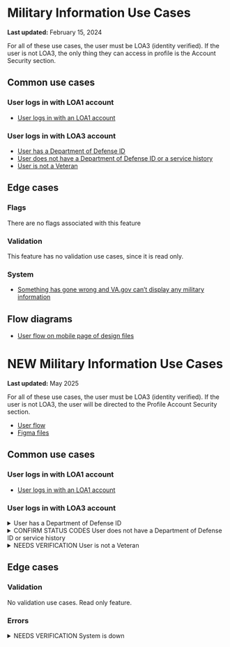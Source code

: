 # Military Information Use Cases
**Last updated:** February 15, 2024

For all of these use cases, the user must be LOA3 (identity verified). If the user is not LOA3, the only thing they can access in profile is the Account Security section.

## Common use cases
### User logs in with LOA1 account
- [User logs in with an LOA1 account](https://github.com/department-of-veterans-affairs/va.gov-team/blob/master/products/identity-personalization/profile/use-cases/loa1-user.md)

### User logs in with LOA3 account
- [User has a Department of Defense ID](https://github.com/department-of-veterans-affairs/va.gov-team/blob/master/products/identity-personalization/profile/military-information/use-cases/read-military-info.md#user-has-dod-id)
- [User does not have a Department of Defense ID or a service history](https://github.com/department-of-veterans-affairs/va.gov-team/blob/master/products/identity-personalization/profile/military-information/use-cases/read-military-info.md#user-does-not-have-dod-id-or-does-not-have-a-service-history)
- [User is not a Veteran](https://github.com/department-of-veterans-affairs/va.gov-team/blob/master/products/identity-personalization/profile/military-information/use-cases/read-military-info.md#user-is-not-a-veteran)

## Edge cases
### Flags 
There are no flags associated with this feature

### Validation
This feature has no validation use cases, since it is read only.

### System
- [Something has gone wrong and VA.gov can’t display any military information](https://github.com/department-of-veterans-affairs/va.gov-team/blob/master/products/identity-personalization/profile/military-information/use-cases/system-cant-display-military-info.md)

## Flow diagrams
- [User flow on mobile page of design files](https://www.figma.com/file/zb5ecY9yMnupiLjaH9UmSc/Profile---Military-Information?type=design&node-id=0%3A1&mode=design&t=ISGgZpVUB35oOzXb-1)


# NEW Military Information Use Cases
**Last updated:** May 2025

For all of these use cases, the user must be LOA3 (identity verified). If the user is not LOA3, the user will be directed to the Profile Account Security section.

- [User flow](https://app.mural.co/t/departmentofveteransaffairs9999/m/departmentofveteransaffairs9999/1743514356361/b9db0c1c545d370a87fa396c6489e10b8cc9c862?wid=0-1743526306164&outline=open)
- [Figma files](https://www.figma.com/design/zb5ecY9yMnupiLjaH9UmSc/Profile---Military-Information?node-id=609-2756&t=iU7vARDUjgIJkIfo-1)

## Common use cases
### User logs in with LOA1 account
- [User logs in with an LOA1 account](https://github.com/department-of-veterans-affairs/va.gov-team/blob/master/products/identity-personalization/profile/use-cases/loa1-user.md)

### User logs in with LOA3 account

<details><summary>User has a Department of Defense ID</summary>

- **Use case:** User can see data points for all periods of service the VA can gather from their military records.
- **Status code:** 200
- **Content:** The page includes the following information:
  - Period of service
    - Branch of service
    - Type of service
    - Start and end dates
    - Additionl info component: What if I don't think my military service information is correct?
  - Link component: Learn how to request your military service records
  - Proof of Veteran status card: [product documentation](https://github.com/department-of-veterans-affairs/va.gov-team/tree/master/products/veteran-status)
- **Format:** See designs
- [Link to designs](https://www.figma.com/design/zb5ecY9yMnupiLjaH9UmSc/Profile---Military-Information?node-id=619-3324&t=iU7vARDUjgIJkIfo-1)

</details>


<details><summary>CONFIRM STATUS CODES User does not have a Department of Defense ID or service history</summary>

- **Use case:** DEERS does not return a DoD ID or service history.
- **Status code:** 403 CONFIRM STATUS CODES
- **Content:**

H2: We can’t match your information to any military service records

We’re sorry for this issue.

If you want to learn what military service records may be on file for you, call the Defense Manpower Data Center (DMDC) at 800-538-9552 (TTY: 711). The DMDC office is open Monday through Friday (except federal holidays), 8:00 a.m. to 8:00 p.m. ET.

If you think there might be a problem with your military service records, you can apply for a correction. 

[Learn how to correct your military service records on the National Archives website](https://www.archives.gov/veterans/military-service-records/correct-service-records.html)

- **Format:** [Warning alert component](https://design.va.gov/components/alert/#warning-alert)
- [Link to designs](https://www.figma.com/design/zb5ecY9yMnupiLjaH9UmSc/Profile---Military-Information?node-id=619-10743&t=iU7vARDUjgIJkIfo-1)
- [Link to code](https://github.com/department-of-veterans-affairs/vets-website/blob/29f17e7e54f4b13149934df66d49cc886dedf1fb/src/applications/personalization/profile/components/military-information/MilitaryInformation.jsx#L45)

</details>


<details><summary>NEEDS VERIFICATION User is not a Veteran</summary>

- **Use case:** User is confirmed as a non-Veteran.
- **Status code:** NEED STATUS CODES
- **Content:**

H2: We don’t have military service records for you

If you think this is an error,  call us at 800-698-2411 (TTY: 711). We’re here Monday through Friday, 8:00 a.m. to 8:00 p.m. ET.

- **Format:** [Info alert component](https://design.va.gov/components/alert/#informational-alert-aka-default)
- [Link to designs](https://www.figma.com/design/zb5ecY9yMnupiLjaH9UmSc/Profile---Military-Information?node-id=619-10743&t=48R0Oy0eosW8QzYj-1)
- [Link to code](https://github.com/department-of-veterans-affairs/vets-website/blob/8bb9e606cbe6ac0d17598e748a550218b5bf3f2f/src/applications/personalization/profile/components/military-information/MilitaryInformation.jsx#L22)

</details>


## Edge cases
### Validation
No validation use cases. Read only feature.

### Errors

<details><summary>NEEDS VERIFICATION System is down</summary>

- **Use case:** Cannot connect to the back end.
- **Status code:** NEED STATUS CODES
- **Content:**

H2: This page isn't available right now

We’re sorry. Something went wrong on our end. Refresh this page or try again later.	

- **Format:** [Warning alert component](https://design.va.gov/components/alert/#warning-alert)
- [Link to designs](https://www.figma.com/design/zb5ecY9yMnupiLjaH9UmSc/Profile---Military-Information?node-id=619-3634&t=iU7vARDUjgIJkIfo-1)
- [NEED CODE Link to code]()

</details>
